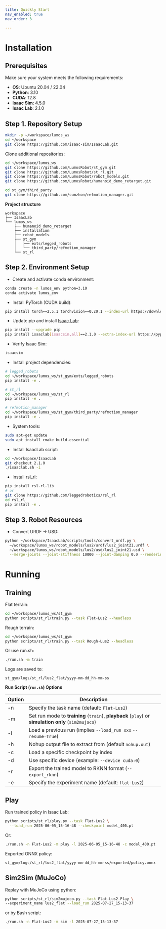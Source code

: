 ```yaml
---
title: Quickly Start
nav_enabled: true
nav_order: 3

---
```


# Installation

## Prerequisites

Make sure your system meets the following requirements:

- **OS**: Ubuntu 20.04 / 22.04
- **Python**: 3.10
- **CUDA**: 12.8
- **Isaac Sim**: 4.5.0
- **Isaac Lab**: 2.1.0


## Step 1. Repository Setup

``` bash
mkdir -p ~/workspace/lumos_ws
cd ~/workspace
git clone https://github.com/isaac-sim/IsaacLab.git
```

Clone additional repositories:

``` bash
cd ~/workspace/lumos_ws
git clone https://github.com/LumosRobot/st_gym.git
git clone https://github.com/LumosRobot/st_rl.git
git clone https://github.com/LumosRobot/robot_models.git
git clone https://github.com/LumosRobot/humanoid_demo_retarget.git

cd st_gym/third_party
git clone https://github.com/sunzhon/refmotion_manager.git
```

**Project structure**

``` Plain
workspace
├── IsaacLab
└── lumos_ws
    ├── humanoid_demo_retarget
    ├── installation
    ├── robot_models
    ├── st_gym
    │   ├── exts/legged_robots
    │   └── third_party/refmotion_manager
    └── st_rl
```

## Step 2. Environment Setup

- Create and activate conda environment:

``` bash
conda create -n lumos_env python=3.10
conda activate lumos_env
```

- Install PyTorch (CUDA build):

``` bash
pip install torch==2.5.1 torchvision==0.20.1 --index-url https://download.pytorch.org/whl/cu118
```

- Update pip and install [Isaac Lab](https://isaac-sim.github.io/IsaacLab/v2.1.0/source/setup/installation/isaaclab_pip_installation.html):

``` bash
pip install --upgrade pip
pip install isaaclab[isaacsim,all]==2.1.0 --extra-index-url https://pypi.nvidia.com
```

- Verify Isaac Sim:

``` bash
isaacsim
```

- Install project dependencies:

``` bash
# legged_robots
cd ~/workspace/lumos_ws/st_gym/exts/legged_robots
pip install -e .

# st_rl
cd ~/workspace/lumos_ws/st_rl
pip install -e .

# refmotion_manager
cd ~/workspace/lumos_ws/st_gym/third_party/refmotion_manager
pip install -e .
```

- System tools:

``` bash
sudo apt-get update
sudo apt install cmake build-essential
```

- Install IsaacLab script:

``` bash
cd ~/workspace/IsaacLab
git checkout 2.1.0
./isaaclab.sh -i
```

- Install rsl_rl:

``` bash
pip install rsl-rl-lib
# or
git clone https://github.com/leggedrobotics/rsl_rl
cd rsl_rl
pip install -e .
```

## Step 3. Robot Resources

- Convert URDF → USD:
 
``` bash
python ~/workspace/IsaacLab/scripts/tools/convert_urdf.py \
  ~/workspace/lumos_ws/robot_models/lus2/urdf/lus2_joint21.urdf \
  ~/workspace/lumos_ws/robot_models/lus2/usd/lus2_joint21.usd \
  --merge-joints --joint-stiffness 10000 --joint-damping 0.0 --rendering_mode quality
```

# Running

## Training

Flat terrain:

``` bash
cd ~/workspace/lumos_ws/st_gym
python scripts/st_rl/train.py --task Flat-Lus2 --headless
```

Rough terrain:

``` bash
cd ~/workspace/lumos_ws/st_gym
python scripts/st_rl/train.py --task Rough-Lus2 --headless
```

Or use run.sh:

``` bash
./run.sh -m train
```

Logs are saved to:

``` Plain
st_gym/logs/st_rl/lus2_flat/yyyy-mm-dd_hh-mm-ss
```

**Run Script (****`run.sh`****) Options**

| Option | Description                                                  |
| ------ | ------------------------------------------------------------ |
| -n     | Specify the task name (default: `Flat-Lus2`)                 |
| -m     | Set run mode to **training** (`train`), **playback** (`play`) or **simulation only** (`sim2mujoco`) |
| -l     | Load a previous run (implies `--load_run xxx` `--resume=True`) |
| -h     | Nohup output file to extract from (default `nohup.out`)      |
| -c     | Load a specific checkpoint by index                          |
| -d     | Use specific device (example: `--device cuda:0`)             |
| -r     | Export the trained model to RKNN format (`--export_rknn`)    |
| -e     | Specify the experiment name (default: `flat-Lus2`)           |

## Play

Run trained policy in Isaac Lab:

``` bash
python scripts/st_rl/play.py --task Flat-Lus2 \
  --load_run 2025-06-05_15-16-48 --checkpoint model_400.pt
```

Or:

``` bash
./run.sh -n Flat-Lus2 -m play -l 2025-06-05_15-16-48 -c model_400.pt
```

Exported ONNX policy:

``` Plain
st_gym/logs/st_rl/lus2_flat/yyyy-mm-dd_hh-mm-ss/exported/policy.onnx
```

## Sim2Sim (MuJoCo)

Replay with MuJoCo using python:

``` bash
python scripts/st_rl/sim2mujoco.py --task Flat-Lus2-Play \
--experiment_name lus2_flat --load_run 2025-07-27_15-13-37
```

or by Bash script:

``` bash
./run.sh -n Flat-Lus2 -m sim -l 2025-07-27_15-13-37
```
